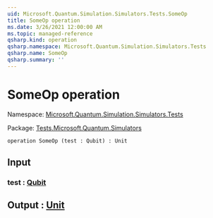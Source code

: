 ```yaml
---
uid: Microsoft.Quantum.Simulation.Simulators.Tests.SomeOp
title: SomeOp operation
ms.date: 3/26/2021 12:00:00 AM
ms.topic: managed-reference
qsharp.kind: operation
qsharp.namespace: Microsoft.Quantum.Simulation.Simulators.Tests
qsharp.name: SomeOp
qsharp.summary: ''
---
```


# SomeOp operation

Namespace: [Microsoft.Quantum.Simulation.Simulators.Tests](xref:Microsoft.Quantum.Simulation.Simulators.Tests)

Package: [Tests.Microsoft.Quantum.Simulators](https://nuget.org/packages/Tests.Microsoft.Quantum.Simulators)




```qsharp
operation SomeOp (test : Qubit) : Unit
```


## Input

### test : [Qubit](xref:microsoft.quantum.lang-ref.qubit)





## Output : [Unit](xref:microsoft.quantum.lang-ref.unit)

